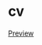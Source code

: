 # cv
<a href="https://htmlpreview.github.io/?https://github.com/huseynt/cv/blob/main/cv_example/index.html">Preview</a>
